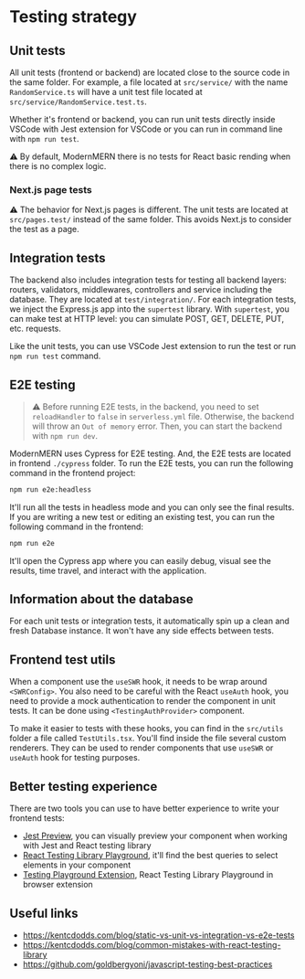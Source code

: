 # Testing strategy

## Unit tests

All unit tests (frontend or backend) are located close to the source code in the same folder. For example, a file located at `src/service/` with the name `RandomService.ts` will have a unit test file located at `src/service/RandomService.test.ts`.

Whether it's frontend or backend, you can run unit tests directly inside VSCode with Jest extension for VSCode or you can run in command line with `npm run test`.

:warning: By default, ModernMERN there is no tests for React basic rending when there is no complex logic.

### Next.js page tests

:warning: The behavior for Next.js pages is different. The unit tests are located at `src/pages.test/` instead of the same folder. This avoids Next.js to consider the test as a page.

## Integration tests

The backend also includes integration tests for testing all backend layers: routers, validators, middlewares, controllers and service including the database. They are located at `test/integration/`. For each integration tests, we inject the Express.js app into the `supertest` library. With `supertest`, you can make test at HTTP level: you can simulate POST, GET, DELETE, PUT, etc. requests.

Like the unit tests, you can use VSCode Jest extension to run the test or run `npm run test` command.

## E2E testing

> :warning: Before running E2E tests, in the backend, you need to set `reloadHandler` to `false` in `serverless.yml` file. Otherwise, the backend will throw an `Out of memory` error. Then, you can start the backend with `npm run dev`.

ModernMERN uses Cypress for E2E testing. And, the E2E tests are located in frontend `./cypress` folder. To run the E2E tests, you can run the following command in the frontend project:

```sh
npm run e2e:headless
```

It'll run all the tests in headless mode and you can only see the final results. If you are writing a new test or editing an existing test, you can run the following command in the frontend:

```sh
npm run e2e
```

It'll open the Cypress app where you can easily debug, visual see the results, time travel, and interact with the application.

## Information about the database

For each unit tests or integration tests, it automatically spin up a clean and fresh Database instance. It won't have any side effects between tests.

## Frontend test utils

When a component use the `useSWR` hook, it needs to be wrap around `<SWRConfig>`. You also need to be careful with the React `useAuth` hook, you need to provide a mock authentication to render the component in unit tests. It can be done using `<TestingAuthProvider>` component.

To make it easier to tests with these hooks, you can find in the `src/utils` folder a file called `TestUtils.tsx`. You'll find inside the file several custom renderers. They can be used to render components that use `useSWR` or `useAuth` hook for testing purposes.

## Better testing experience

There are two tools you can use to have better experience to write your frontend tests:

- [Jest Preview](https://github.com/nvh95/jest-preview), you can visually preview your component when working with Jest and React testing library
- [React Testing Library Playground](https://testing-library.com/docs/queries/about/#screenlogtestingplaygroundurl), it'll find the best queries to select elements in your component
- [Testing Playground Extension](https://testing-library.com/docs/queries/about/#browser-extension), React Testing Library Playground in browser extension

## Useful links

- https://kentcdodds.com/blog/static-vs-unit-vs-integration-vs-e2e-tests
- https://kentcdodds.com/blog/common-mistakes-with-react-testing-library
- https://github.com/goldbergyoni/javascript-testing-best-practices
